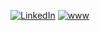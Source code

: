 
[![LinkedIn][linkedin-shield]][linkedin-url]
[![www][www-shield]][www-url]



[1]: https://markpatton.cloud
[linkedin-shield]: https://img.shields.io/badge/in-linkedin-blue
[linkedin-url]: https://www.linkedin.com/in/markpatton03/
[www-shield]: https://img.shields.io/badge/www-markpatton.cloud-lightgrey
[www-url]: https://markpatton.cloud
